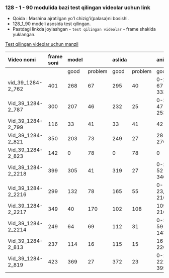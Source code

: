 ### 128 - 1 - 90 modulida bazi test qilingan videolar uchun link


* Qoida : Mashina ajratilgan yo'l chizig'i(palasa)ni bosishi. 
* 128_1_90 modeli asosida test qilingan.
* Pastdagi linkda joylashgan  - `test qilingan videolar`  - frame shaklda yuklangan.

[Test qilingan videolar uchun manzil](https://drive.google.com/drive/folders/1_ezPx9uKbrbeXvEhQQDUPSsRMx6nELlG)

|Video nomi|frame soni|model| |aslida| |aniqligi| |
|:----|:----|:----|:----|:----|:----|:----|:----|
| | |good|problem|good|problem|good|problem|
|vid_39_1284-2_762|401|268|67|295|40|0-24, 67-333|25-66|
|Vid_39_1284-2_787|300|207|46|232|25|0-22, 47-253|21-46|
|Vid_39_1284-2_799|116|33|41|33|41|42-74|0-41|
|Vid_39_1284-2_821|350|203|73|249|27|28-276|0-27|
|Vid_39_1284-2_823|142|0|78|0|78|0|0-78|
|Vid_39_1284-2_2218|399|305|41|319|27|0-23, 52-346|24-51|
|Vid_39_1284-2_2216|299|132|78|165|55|0-23,80-210|24-79|
|Vid_39_1284-2_2217|349|40|170|102|108|109-210|0-108|
|Vid_39_1284-2_2214|249|64|69|112|31|0-26, 59-143|27-58|
|Vid_39_1284-2_813|237|114|16|115|15|16-220|1-15|
|Vid_39_1284-2_819|423|369|27|372|23|0-196, 221-395|197-220|
